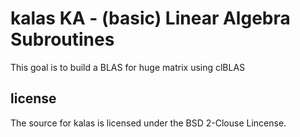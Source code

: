 kalas KA - (basic) Linear Algebra Subroutines
=====

This goal is to build a BLAS for huge matrix using clBLAS

## license

The source for kalas is licensed under the BSD 2-Clouse Lincense.
